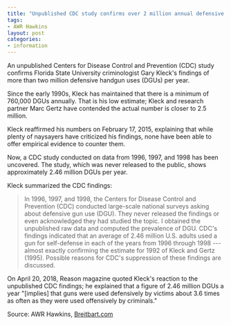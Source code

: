```yaml
---
title: "Unpublished CDC study confirms over 2 million annual defensive gun uses"
tags:
- AWR Hawkins
layout: post
categories:
- information
---
```


An unpublished Centers for Disease Control and Prevention (CDC) study confirms Florida State University criminologist Gary Kleck's findings of more than two million defensive handgun uses (DGUs) per year.

Since the early 1990s, Kleck has maintained that there is a minimum of 760,000 DGUs annually. That is his low estimate; Kleck and research partner Marc Gertz have contended the actual number is closer to 2.5 million.

Kleck reaffirmed his numbers on February 17, 2015, explaining that while plenty of naysayers have criticized his findings, none have been able to offer empirical evidence to counter them.

Now, a CDC study conducted on data from 1996, 1997, and 1998 has been uncovered. The study, which was never released to the public, shows approximately 2.46 million DGUs per year.

Kleck summarized the CDC findings:

> In 1996, 1997, and 1998, the Centers for Disease Control and Prevention (CDC) conducted large-scale national surveys asking about defensive gun use (DGU). They never released the findings or even acknowledged they had studied the topic. I obtained the unpublished raw data and computed the prevalence of DGU. CDC's findings indicated that an average of 2.46 million U.S. adults used a gun for self-defense in each of the years from 1996 through 1998 --- almost exactly confirming the estimate for 1992 of Kleck and Gertz (1995). Possible reasons for CDC's suppression of these findings are discussed.

On April 20, 2018, Reason magazine quoted Kleck's reaction to the unpublished CDC findings; he explained that a figure of 2.46 million DGUs a year "\[implies\] that guns were used defensively by victims about 3.6 times as often as they were used offensively by criminals."

Source: AWR Hawkins, [Breitbart.com](https://www.breitbart.com/big-government/2018/04/21/unpublished-cdc-study-confirms-2-million-annual-defensive-gun-uses/)

